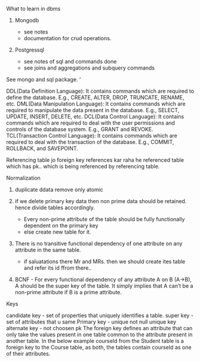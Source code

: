 
What to learn in dbms

1. Mongodb
    - see notes
    - documentation for crud operations.

2. Postgressql
    - see notes of sql and commands done
    - see joins and aggregations and subquery commands

See mongo and sql package.
'

DDL(Data Definition Language):  It contains commands which are required to define the database.
E.g., CREATE, ALTER, DROP, TRUNCATE, RENAME, etc.
DML(Data Manipulation Language): It contains commands which are required to manipulate the data present in the database.
E.g., SELECT, UPDATE, INSERT, DELETE, etc.
DCL(Data Control Language):  It contains commands which are required to deal with the user permissions and controls of the database system.
E.g., GRANT and REVOKE.
TCL(Transaction Control Language):  It contains commands which are required to deal with the transaction of the database.
E.g., COMMIT, ROLLBACK, and SAVEPOINT.

Referencing table jo foreign key references kar raha he
referenced table which has pk.. which is being referenced by referencing table.

Normalization
1. duplicate ddata remove only atomic
2. if we delete primary key data then non prime data should be retained. hence divide tables accordingly.
    - Every non-prime attribute of the table should be fully functionally dependent on the primary key
    - else create new table for it.
3. There is no transitive functional dependency of one attribute on any attribute in the same table.
    - if saluatations there Mr and MRs. then we should create ites table and refer its id ffrom there..

4. BCNF - For every functional dependency of any attribute A on B
(A->B), A should be the super key of the table. It simply implies that A can’t be a non-prime attribute if B is a prime attribute.


Keys

candidate key - set of properties that uniquely identifies a table.
super key - set of attributes that u same
Primary key - unique not null
unique key
alternate key  - not choosen pk
 The foreign key defines an attribute that can only take the values present in one table common to the attribute present in another table. In the below example courseId from the Student table is a foreign key to the Course table, as both, the tables contain courseId as one of their attributes.